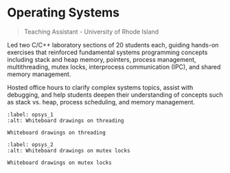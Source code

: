 # Operating Systems

> Teaching Assistant - University of Rhode Island

Led two C/C++ laboratory sections of 20 students each, guiding hands-on exercises that reinforced fundamental systems programming concepts including stack and heap memory, pointers, process management, multithreading, mutex locks, interprocess communication (IPC), and shared memory management.

Hosted office hours to clarify complex systems topics, assist with debugging, and help students deepen their understanding of concepts such as stack vs. heap, process scheduling, and memory management.  

```{figure} ../img/IMG_3580.jpeg
:label: opsys_1
:alt: Whiteboard drawings on threading

Whiteboard drawings on threading
```

```{figure} ../img/IMG_3755.jpeg
:label: opsys_2
:alt: Whiteboard drawings on mutex locks

Whiteboard drawings on mutex locks
```
